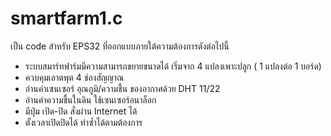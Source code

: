 # smartfarm1.c

เป็น code สำหรับ EPS32 ที่ออกแบบภายใต้ความต้องการดังต่อไปนี้

* ระบบสมาร์ทฟาร์มมีความสามารถขยายขนาดได้ เริ่มจาก 4 แปลงเพาะปลูก ( 1 แปลงต่อ 1 บอร์ด)
* ควบคุมเอาตพุต 4 ช่องสัญญาณ 
* อ่านค่าเซนเซอร์ อุณภูมิ/ความชื้น ของอากาศด้วย DHT 11/22
* อ่านค่าความชื้นในดิน ใช้เซนเซอร์อนาล็อก
* มีปุ่ม เปิด-ปิด สั่งผ่าน Internet ได้
* ตั้งเวลาเปิดปิดได้ ทำซ้ำได้ตามต้องการ
